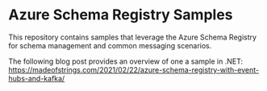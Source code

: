 # Azure Schema Registry Samples

This repository contains samples that leverage the Azure Schema Registry for schema management and common messaging scenarios.

The following blog post provides an overview of one a sample in .NET: https://madeofstrings.com/2021/02/22/azure-schema-registry-with-event-hubs-and-kafka/
